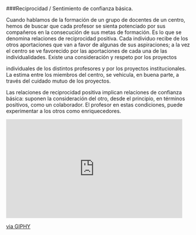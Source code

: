 ###Reciprocidad / Sentimiento de confianza básica.

Cuando hablamos de la formación de un grupo de docentes de un centro, hemos de buscar que cada profesor se sienta potenciado por sus compañeros en la consecución de sus metas de formación. Es lo que se denomina relaciones de reciprocidad positiva. Cada individuo recibe de los otros aportaciones que van a favor de algunas de sus aspiraciones; a la vez el centro se ve favorecido por las aportaciones de cada una de las individualidades. Existe una consideración y respeto por los proyectos

individuales de los distintos profesores y por los proyectos institucionales. La estima entre los miembros del centro, se vehicula, en buena parte, a través del cuidado mutuo de los proyectos.

Las relaciones de reciprocidad positiva implican relaciones de confianza básica: suponen la consideración del otro, desde el principio, en términos positivos, como un colaborador. El profesor en estas condiciones, puede experimentar a los otros como enriquecedores.

<iframe src="https://giphy.com/embed/3o7abHfQTraudqCstW" width="480" height="270" frameBorder="0" class="giphy-embed" allowFullScreen></iframe><p><a href="https://giphy.com/gifs/teachers-series-teachersseries-3o7abHfQTraudqCstW">via GIPHY</a></p>